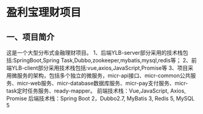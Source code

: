 # 盈利宝理财项目

## 一、项目简介
这是一个大型分布式金融理财项目。
1、后端YLB-server部分采用的技术栈包括:SpringBoot,Spring Task,Dubbo,zookeeper,mybatis,mysql,redis等；
2、前端YLB-client部分采用技术栈包括:vue,axios,JavaScript,Promise等
3、项目采用微服务的架构，包括多个独立的微服务，micr-api接口、micr-common公共服务、micr-web服务、micr-database数据库服务、micr-pay支付服务、micr-task定时任务服务、ready-mapper。
前端技术栈：Vue,JavaScript, Axios, Promise
后端技术栈：Spring Boot 2，Dubbo2.7, MyBatis 3, Redis 5, MySQL 5
